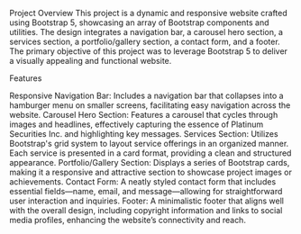 Project Overview
This project is a dynamic and responsive website crafted using Bootstrap 5, showcasing an array of Bootstrap components and utilities. The design integrates a navigation bar, a carousel hero section, a services section, a portfolio/gallery section, a contact form, and a footer. The primary objective of this project was to leverage Bootstrap 5 to deliver a visually appealing and functional website.

Features

Responsive Navigation Bar: Includes a navigation bar that collapses into a hamburger menu on smaller screens, facilitating easy navigation across the website.
Carousel Hero Section: Features a carousel that cycles through images and headlines, effectively capturing the essence of Platinum Securities Inc. and highlighting key messages.
Services Section: Utilizes Bootstrap's grid system to layout service offerings in an organized manner. Each service is presented in a card format, providing a clean and structured appearance.
Portfolio/Gallery Section: Displays a series of Bootstrap cards, making it a responsive and attractive section to showcase project images or achievements.
Contact Form: A neatly styled contact form that includes essential fields—name, email, and message—allowing for straightforward user interaction and inquiries.
Footer: A minimalistic footer that aligns well with the overall design, including copyright information and links to social media profiles, enhancing the website’s connectivity and reach.
